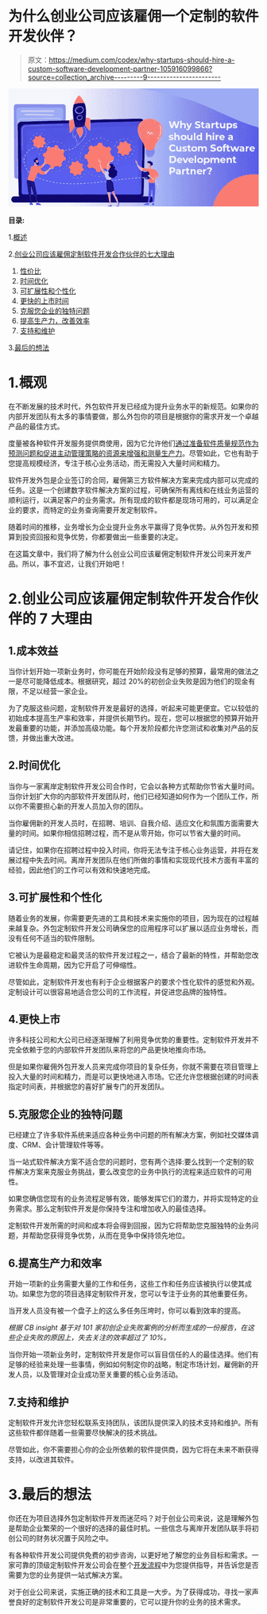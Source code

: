 # 为什么创业公司应该雇佣一个定制的软件开发伙伴？

> 原文：<https://medium.com/codex/why-startups-should-hire-a-custom-software-development-partner-105916099866?source=collection_archive---------9----------------------->

![](img/beaf699aaeb5e927b33bd675df380f67.png)

**目录:**

1.[概述](#24e8)

2.[创业公司应该雇佣定制软件开发合作伙伴的七大理由](#c221)

1.  [性价比](#ff44)
2.  [时间优化](#5911)
3.  [可扩展性和个性化](#2058)
4.  [更快的上市时间](#1141)
5.  [克服您企业的独特问题](#30f1)
6.  [提高生产力，改善效率](#d3a1)
7.  [支持和维护](#0967)

3.[最后的想法](#c719)

# 1.概观

在不断发展的技术时代，外包软件开发已经成为提升业务水平的新规范。如果你的内部开发团队有太多的事情要做，那么外包你的项目是根据你的需求开发一个卓越产品的最佳方式。

度量被各种软件开发服务提供商使用，因为它允许他们[通过准备软件质量规范作为预测问题和促进主动管理策略的资源来增强和测量生产力](https://www.tatvasoft.com/outsourcing/2021/10/software-development-metrics-used-to-improve-and-measure-productivity.html)。尽管如此，它也有助于您提高规模经济，专注于核心业务活动，而无需投入大量时间和精力。

软件开发外包是企业签订的合同，雇佣第三方软件解决方案来完成内部可以完成的任务。这是一个创建数字软件解决方案的过程，可确保所有离线和在线业务运营的顺利运行，以满足客户的业务需求。所有现成的软件都是现场可用的，可以满足企业的要求，而特定的业务查询需要开发定制软件。

随着时间的推移，业务增长为企业提升业务水平赢得了竞争优势。从外包开发和预算到投资回报和竞争优势，你都要做出一些重要的决定。

在这篇文章中，我们将了解为什么创业公司应该雇佣定制软件开发公司来开发产品。所以，事不宜迟，让我们开始吧！

# 2.创业公司应该雇佣定制软件开发合作伙伴的 7 大理由

## 1.成本效益

当你计划开始一项新业务时，你可能在开始阶段没有足够的预算，最常用的做法之一是尽可能降低成本。根据研究，超过 20%的初创企业失败是因为他们的现金有限，不足以经营一家企业。

为了克服这些问题，定制软件开发是最好的选择，听起来可能更便宜。它以较低的初始成本提高生产率和效率，并提供长期节约。现在，您可以根据您的预算开始开发最重要的功能，并添加高级功能。每个开发阶段都允许您测试和收集对产品的反馈，并做出重大改进。

## 2.时间优化

当你与一家离岸定制软件开发公司合作时，它会以各种方式帮助你节省大量时间。当你计划扩大你的内部软件开发团队时，他们已经知道如何作为一个团队工作，所以你不需要担心新的开发人员加入你的团队。

当你雇佣新的开发人员时，在招聘、培训、自我介绍、适应文化和氛围方面需要大量的时间。如果你相信招聘过程，而不是从零开始，你可以节省大量的时间。

请记住，如果你在招聘过程中投入时间，你将无法专注于核心业务运营，并将在发展过程中失去时间。离岸开发团队在他们所做的事情和实现现代技术方面有丰富的经验，因此他们的工作可以有效和快速地完成。

## 3.可扩展性和个性化

随着业务的发展，你需要更先进的工具和技术来实施你的项目，因为现在的过程越来越复杂。外包定制软件开发公司确保您的应用程序可以扩展以适应业务增长，而没有任何不适当的软件限制。

它被认为是最稳定和最灵活的软件开发过程之一，结合了最新的特性，并帮助您改进软件生命周期，因为它开启了可伸缩性。

尽管如此，定制软件开发也有利于企业根据客户的要求个性化软件的感觉和外观。定制设计可以很容易地适合您公司的工作流程，并促进您品牌的独特性。

## 4.更快上市

许多科技公司和大公司已经逐渐理解了利用竞争优势的重要性。定制软件开发并不完全依赖于您的内部软件开发团队来将您的产品更快地推向市场。

但是如果你雇佣外包开发人员来完成你项目的复杂任务，你就不需要在项目管理上投入大量的时间和精力，而是可以更快地进入市场。它还允许您根据创建的时间表指定时间表，并根据您的喜好扩展专门的开发团队。

## 5.克服您企业的独特问题

已经建立了许多软件系统来适应各种业务中问题的所有解决方案，例如社交媒体调度、CRM、会计管理软件等等。

当一站式软件解决方案不适合您的问题时，您有两个选择:要么找到一个定制的软件解决方案来克服业务挑战，要么改变您的业务中执行的流程来适应软件的可用性。

如果您确信您现有的业务流程足够有效，能够发挥它们的潜力，并将实现特定的业务需求。那么定制软件开发是你保持专注和增加收入的最佳选择。

定制软件开发所需的时间和成本将会得到回报，因为它将帮助您克服独特的业务问题，并帮助您获得竞争优势，从而在竞争中保持领先地位。

## 6.提高生产力和效率

开始一项新的业务需要大量的工作和任务，这些工作和任务应该被执行以使其成功。如果您为您的项目选择定制软件开发，您可以专注于业务的其他重要任务。

当开发人员没有被一个盘子上的这么多任务压垮时，你可以看到效率的提高。

*根据 CB insight 基于对 101 家初创企业失败案例的分析而生成的一份报告，在这些企业失败的原因上，失去关注的效率超过了 10%。*

当你开始一项新业务时，定制软件开发是你可以盲目信任的人的最佳选择。他们有足够的经验来处理一些事情，例如如何制定你的战略，制定市场计划，雇佣新的开发人员，以及管理对企业成功至关重要的核心业务活动。

## 7.支持和维护

定制软件开发允许您轻松联系支持团队，该团队提供深入的技术支持和维护。所有这些软件都伴随着一些需要尽快解决的技术挑战。

尽管如此，你不需要担心你的企业所依赖的软件提供商，因为它将在未来不断获得支持，以改进其软件。

# 3.最后的想法

你还在为项目选择外包定制软件开发而迷茫吗？对于创业公司来说，这是理解外包是帮助企业繁荣的一个很好的选择的最佳时机。一些信念与离岸开发团队联手将初创公司的财务状况置于风险之中。

有各种软件开发公司提供免费的初步咨询，以更好地了解您的业务目标和需求。一家可靠的顶级定制软件开发公司会在整个[开发流程](https://en.wikipedia.org/wiki/Software_development_process)中为您提供指导，并告诉您是否需要为您的业务提供一站式解决方案。

对于创业公司来说，实施正确的技术和工具是一大步。为了获得成功，寻找一家声誉良好的定制软件开发公司是非常重要的，它可以提升你的业务的技术需求。